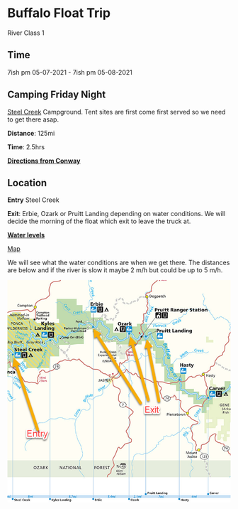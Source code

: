 # Buffalo Float Trip 

River Class 1

## Time
7ish pm 05-07-2021 - 7ish pm 05-08-2021

## Camping Friday Night

[Steel Creek](https://www.recreation.gov/camping/campgrounds/10001451) Campground. Tent sites are first come first served so we need to get there asap.

**Distance**: 125mi

**Time**: 2.5hrs

[**Directions from Conway**](https://www.google.com/maps/dir/Conway,+Arkansas/Steel+Creek+Campground,+Buffalo+River+Trail,+Jasper,+AR+72641/data=!4m8!4m7!1m2!1m1!1s0x87cd6242c4fa2299:0xc16d5c18a365a00d!1m2!1m1!1s0x87ce99fdd79a5207:0x2b82c5dd6b383882!3e0?sa=X&ved=2ahUKEwiTvpiTsqvwAhX6HjQIHX-5BnAQ-A96BAgGEA4)

## Location

**Entry** Steel Creek

**Exit**: Erbie, Ozark or Pruitt Landing depending on water conditions. We will decide the morning of the float which exit to leave the truck at.


[**Water levels**](https://www.buffaloriver.com/pages/floating/current-buffalo-river-level/)

[Map](https://www.buffaloriver.com/uploads/pages/buffalo-river-map.jpg)

We will see what the water conditions are when we get there. The distances are below and if the river is slow it maybe 2 m/h but could be up to 5 m/h.

![](Images/entryAndExit.png)